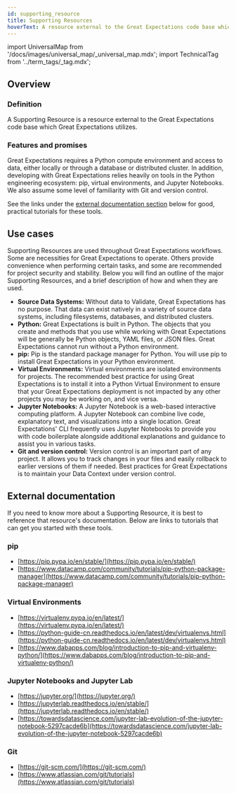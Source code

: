 ```yaml
---
id: supporting_resource
title: Supporting Resources
hoverText: A resource external to the Great Expectations code base which Great Expectations utilizes.
---
```


import UniversalMap from '/docs/images/universal_map/_universal_map.mdx';
import TechnicalTag from '../term_tags/_tag.mdx';

<UniversalMap setup='active' connect='active' create='active' validate='active'/> 

## Overview

### Definition

A Supporting Resource is a resource external to the Great Expectations code base which Great Expectations utilizes.

### Features and promises

Great Expectations requires a Python compute environment and access to data, either locally or through a database or distributed cluster. In addition, developing with Great Expectations relies heavily on tools in the Python engineering ecosystem: pip, virtual environments, and Jupyter Notebooks. We also assume some level of familiarity with Git and version control.

See the links under the [external documentation section](#external-documentation) below for good, practical tutorials for these tools.

## Use cases

<UniversalMap setup='active' connect='active' create='active' validate='active'/>

Supporting Resources are used throughout Great Expectations workflows.  Some are necessities for Great Expectations to operate.  Others provide convenience when performing certain tasks, and some are recommended for project security and stability.  Below you will find an outline of the major Supporting Resources, and a brief description of how and when they are used.

- **Source Data Systems:** Without data to Validate, Great Expectations has no purpose.  That data can exist natively in a variety of source data systems, including filesystems, databases, and distributed clusters.
- **Python:** Great Expectations is built in Python.  The objects that you create and methods that you use while working with Great Expectations will be generally be Python objects, YAML files, or JSON files.  Great Expectations cannot run without a Python environment.
- **pip:** Pip is the standard package manager for Python.  You will use pip to install Great Expectations in your Python environment.
- **Virtual Environments:** Virtual environments are isolated environments for projects.  The recommended best practice for using Great Expectations is to install it into a Python Virtual Environment to ensure that your Great Expectations deployment is not impacted by any other projects you may be working on, and vice versa.
- **Jupyter Notebooks:** A Jupyter Notebook is a web-based interactive computing platform.  A Jupyter Notebook can combine live code, explanatory text, and visualizations into a single location.  Great Expectations' CLI frequently uses Jupyter Notebooks to provide you with code boilerplate alongside additional explanations and guidance to assist you in various tasks.
- **Git and version control:** Version control is an important part of any project.  It allows you to track changes in your files and easily rollback to earlier versions of them if needed.  Best practices for Great Expectations  is to maintain your Data Context under version control.


## External documentation

If you need to know more about a Supporting Resource, it is best to reference that resource's documentation.  Below are links to tutorials that can get you started with these tools.

### pip
* [https://pip.pypa.io/en/stable/](https://pip.pypa.io/en/stable/)
* [https://www.datacamp.com/community/tutorials/pip-python-package-manager](https://www.datacamp.com/community/tutorials/pip-python-package-manager)

### Virtual Environments
* [https://virtualenv.pypa.io/en/latest/](https://virtualenv.pypa.io/en/latest/)
* [https://python-guide-cn.readthedocs.io/en/latest/dev/virtualenvs.html](https://python-guide-cn.readthedocs.io/en/latest/dev/virtualenvs.html)
* [https://www.dabapps.com/blog/introduction-to-pip-and-virtualenv-python/](https://www.dabapps.com/blog/introduction-to-pip-and-virtualenv-python/)
  
### Jupyter Notebooks and Jupyter Lab
* [https://jupyter.org/](https://jupyter.org/)
* [https://jupyterlab.readthedocs.io/en/stable/](https://jupyterlab.readthedocs.io/en/stable/)
* [https://towardsdatascience.com/jupyter-lab-evolution-of-the-jupyter-notebook-5297cacde6b](https://towardsdatascience.com/jupyter-lab-evolution-of-the-jupyter-notebook-5297cacde6b)

### Git
* [https://git-scm.com/](https://git-scm.com/)
* [https://www.atlassian.com/git/tutorials](https://www.atlassian.com/git/tutorials)







